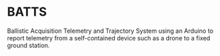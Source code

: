 # BATTS
Ballistic Acquisition Telemetry and Trajectory System using an Arduino to report telemetry from a self-contained device such as a drone to a fixed ground station.
